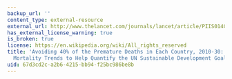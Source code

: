 ```yaml
---
backup_url: ''
content_type: external-resource
external_url: http://www.thelancet.com/journals/lancet/article/PIIS0140-6736(14)61591-9/
has_external_license_warning: true
is_broken: true
license: https://en.wikipedia.org/wiki/All_rights_reserved
title: 'Avoiding 40% of the Premature Deaths in Each Country, 2010-30: Review of National
  Mortality Trends to Help Quantify the UN Sustainable Development Goal for Health'
uid: 67d3cd2c-a2b6-4215-bb94-f25bc986be8b
---
```

